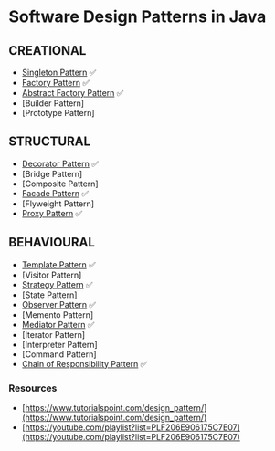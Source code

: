 # Software Design Patterns in Java

## CREATIONAL
- [Singleton Pattern](Design%20Patterns/CREATIONAL/Singleton%20Pattern) ✅
- [Factory Pattern](Design%20Patterns/CREATIONAL/Factory%20Pattern) ✅
- [Abstract Factory Pattern](Design%20Patterns/CREATIONAL/Abstract%20Factory%20Pattern) ✅
- [Builder Pattern]
- [Prototype Pattern]

## STRUCTURAL
- [Decorator Pattern](Design%20Patterns/STRUCTURAL/Decorator%20Pattern) ✅
- [Bridge Pattern]
- [Composite Pattern]
- [Facade Pattern](Design%20Patterns/STRUCTURAL/Facade%20Pattern) ✅
- [Flyweight Pattern]
- [Proxy Pattern](Design%20Patterns/STRUCTURAL/Proxy%20Pattern) ✅

## BEHAVIOURAL
- [Template Pattern](Design%20Patterns/BEHAVIOURAL/Template%20Pattern) ✅
- [Visitor Pattern]
- [Strategy Pattern](Design%20Patterns/BEHAVIOURAL/Strategy%20Pattern) ✅
- [State Pattern]
- [Observer Pattern](Design%20Patterns/BEHAVIOURAL/Observer%20Pattern) ✅
- [Memento Pattern]
- [Mediator Pattern](Design%20Patterns/BEHAVIOURAL/Mediator%20Pattern) ✅
- [Iterator Pattern]
- [Interpreter Pattern]
- [Command Pattern]
- [Chain of Responsibility Pattern](Design%20Patterns/BEHAVIOURAL/Chain%20of%20Responsibility%20Pattern) ✅


### Resources
- [https://www.tutorialspoint.com/design_pattern/](https://www.tutorialspoint.com/design_pattern/)
- [https://youtube.com/playlist?list=PLF206E906175C7E07](https://youtube.com/playlist?list=PLF206E906175C7E07)